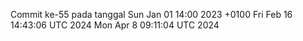 Commit ke-55 pada tanggal Sun Jan 01 14:00 2023 +0100
Fri Feb 16 14:43:06 UTC 2024
Mon Apr  8 09:11:04 UTC 2024
